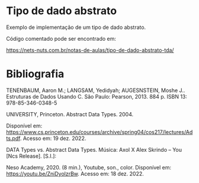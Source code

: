 # Tipo de dado abstrato

Exemplo de implementação de um tipo de dado abstrato.

Código comentado pode ser encontrado em:

https://nets-nuts.com.br/notas-de-aulas/tipo-de-dado-abstrato-tda/

# Bibliografia
TENENBAUM, Aaron M.; LANGSAM, Yedidyah; AUGESNSTEIN, Moshe J.. Estruturas de Dados Usando C. São Paulo: Pearson, 2013. 884 p. ISBN 13: 978-85-346-0348-5

UNIVERSITY, Princeton. Abstract Data Types. 2004. 

Disponível em: https://www.cs.princeton.edu/courses/archive/spring04/cos217/lectures/Adts.pdf. Acesso em: 19 dez. 2022.

DATA Types vs. Abstract Data Types. Música: Axol X Alex Skrindo – You [Ncs Release]. [S.I.]: 

Neso Academy, 2020. (8 min.), Youtube, son., color. Disponível em: https://youtu.be/ZniDyolzrBw. Acesso em: 18 dez. 2022.
